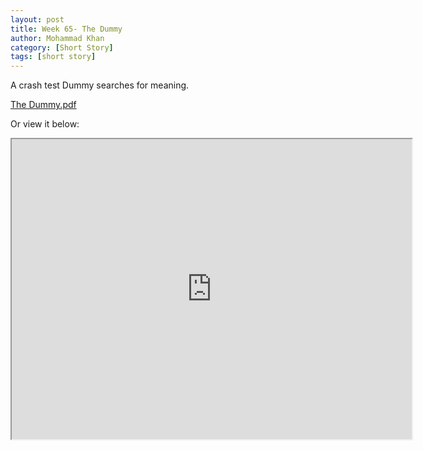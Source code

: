 ```yaml
---
layout: post
title: Week 65- The Dummy
author: Mohammad Khan
category: [Short Story]
tags: [short story]
---
```

A crash test Dummy searches for meaning.



<p><a href="https://drive.google.com/file/d/1PLf8f5-tIxYLJpoP-SqapwvPG10CJVM-/view?usp=sharing">
The Dummy.pdf</a></p>


Or view it below: 
<iframe src="https://drive.google.com/file/d/1PLf8f5-tIxYLJpoP-SqapwvPG10CJVM-/preview" width="640" height="480" allow="autoplay"></iframe>